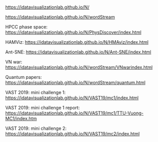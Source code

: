 # 

https://idatavisualizationlab.github.io/N/

https://idatavisualizationlab.github.io/N/wordStream

HPCC phase space: https://idatavisualizationlab.github.io/N/PhysDiscover/index.html

HAMViz: https://idatavisualizationlab.github.io/N/HMAviz/index.html

Ant-SNE: https://idatavisualizationlab.github.io/N/Ant-SNE/index.html

VN war: https://idatavisualizationlab.github.io/N/wordStream/VNwarindex.html

Quantum papers: https://idatavisualizationlab.github.io/N/wordStream/quantum.html

VAST 2019: mini challenge 1: https://idatavisualizationlab.github.io/N/VAST19/mc1/index.html

VAST 2019: mini challenge 1 report: https://idatavisualizationlab.github.io/N/VAST19/mc1/TTU-Vuong-MC1/index.htm

VAST 2019: mini challenge 2: https://idatavisualizationlab.github.io/N/VAST19/mc2/index.html
